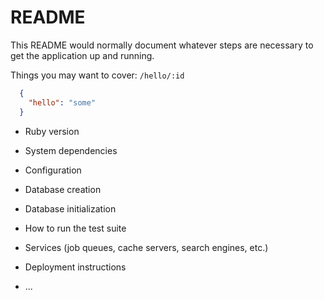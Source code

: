 # README

This README would normally document whatever steps are necessary to get the
application up and running.

Things you may want to cover:
`/hello/:id`
```json
  {
    "hello": "some"
  }
```

* Ruby version

* System dependencies

* Configuration

* Database creation

* Database initialization

* How to run the test suite

* Services (job queues, cache servers, search engines, etc.)

* Deployment instructions

* ...
